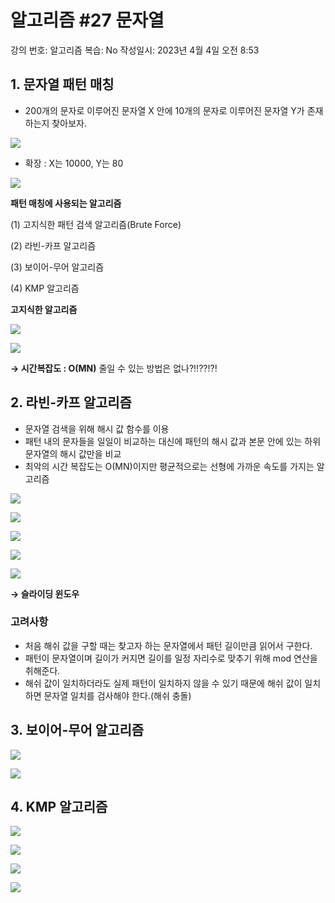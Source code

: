 # 알고리즘 #27 문자열

강의 번호: 알고리즘
복습: No
작성일시: 2023년 4월 4일 오전 8:53

## 1. 문자열 패턴 매칭

- 200개의 문자로 이루어진 문자열 X 안에 10개의 문자로 이루어진 문자열 Y가 존재하는지 찾아보자.

![](https://github.com/gkgkfndudals/TIL/blob/master/Study/img/20230404_1.png)

- 확장 : X는 10000, Y는 80

![](https://github.com/gkgkfndudals/TIL/blob/master/Study/img/20230404_2.png)

**패턴 매칭에 사용되는 알고리즘**

(1) 고지식한 패턴 검색 알고리즘(Brute Force)

(2) 라빈-카프 알고리즘

(3) 보이어-무어 알고리즘

(4) KMP 알고리즘

**고지식한 알고리즘**

![](https://github.com/gkgkfndudals/TIL/blob/master/Study/img/20230404_3.png)

![](https://github.com/gkgkfndudals/TIL/blob/master/Study/img/20230404_4.png)

**→ 시간복잡도 : O(MN)** 줄일 수 있는 방법은 없나?!!??!?!

## 2. 라빈-카프 알고리즘

- 문자열 검색을 위해 해시 값 함수를 이용
- 패턴 내의 문자들을 일일이 비교하는 대신에 패턴의 해시 값과 본문 안에 있는 하위 문자열의 해시 값만을 비교
- 최악의 시간 복잡도는 O(MN)이지만 평균적으로는 선형에 가까운 속도를 가지는 알고리즘

![](https://github.com/gkgkfndudals/TIL/blob/master/Study/img/20230404_5.png)

![](https://github.com/gkgkfndudals/TIL/blob/master/Study/img/20230404_6.png)

![](https://github.com/gkgkfndudals/TIL/blob/master/Study/img/20230404_7.png)

![](https://github.com/gkgkfndudals/TIL/blob/master/Study/img/20230404_8.png)

![](https://github.com/gkgkfndudals/TIL/blob/master/Study/img/20230404_9.png)

**→ 슬라이딩 윈도우**

### 고려사항

- 처음 해쉬 값을 구할 때는 찾고자 하는 문자열에서 패턴 길이만큼 읽어서 구한다.
- 패턴이 문자열이며 길이가 커지면 길이를 일정 자리수로 맞추기 위해 mod 연산을 취해준다.
- 해쉬 값이 일치하더라도 실제 패턴이 일치하지 않을 수 있기 때문에 해쉬 값이 일치하면 문자열 일치를 검사해야 한다.(해쉬 충돌)

## 3. 보이어-무어 알고리즘

![](https://github.com/gkgkfndudals/TIL/blob/master/Study/img/20230404_10.png)

![](https://github.com/gkgkfndudals/TIL/blob/master/Study/img/20230404_11.png)

## 4. KMP 알고리즘

![](https://github.com/gkgkfndudals/TIL/blob/master/Study/img/20230404_12.png)

![](https://github.com/gkgkfndudals/TIL/blob/master/Study/img/20230404_13.png)

![](https://github.com/gkgkfndudals/TIL/blob/master/Study/img/20230404_14.png)

![](https://github.com/gkgkfndudals/TIL/blob/master/Study/img/20230404_15.png)